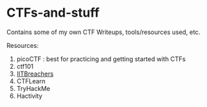 # CTFs-and-stuff
Contains some of my own CTF Writeups, tools/resources used, etc.

Resources:
1. picoCTF : best for practicing and getting started with CTFs
2. ctf101 
3. [IITBreachers](https://csea-iitb.github.io/IITBreachers-wiki/2020/08/01/welcome.html)
4. CTFLearn
5. TryHackMe
6. Hactivity

